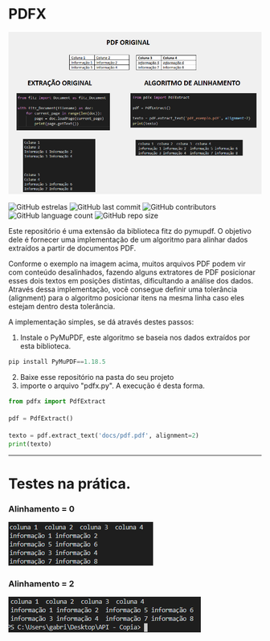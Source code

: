 # PDFX
![image](images/pdfx.png)

![GitHub estrelas](https://img.shields.io/github/stars/gabrielogregorio/pdfx)
![GitHub last commit](https://img.shields.io/github/last-commit/gabrielogregorio/pdfx?style=flat-square)
![GitHub contributors](https://img.shields.io/github/contributors/gabrielogregorio/pdfx)
![GitHub language count](https://img.shields.io/github/languages/count/gabrielogregorio/pdfx)
![GitHub repo size](https://img.shields.io/github/repo-size/gabrielogregorio/pdfx)


Este repositório é uma extensão da biblioteca fitz do pymupdf. O objetivo dele é fornecer uma implementação de um algoritmo para alinhar dados extraídos a partir de documentos PDF.

Conforme o exemplo na imagem acima, muitos arquivos PDF podem vir com conteúdo desalinhados, fazendo alguns extratores de PDF posicionar esses dois textos em posições distintas, dificultando a análise dos dados. Através dessa implementação, você consegue definir uma tolerância (alignment) para o algoritmo posicionar itens na mesma linha caso eles estejam dentro desta tolerância.

A implementação simples, se dá através destes passos:   

1. Instale o PyMuPDF, este algoritmo se baseia nos dados extraídos por esta biblioteca.  
```python
pip install PyMuPDF==1.18.5
```

2. Baixe esse repositório na pasta do seu projeto  
3. importe o arquivo "pdfx.py". A execução é desta forma.  


```python
from pdfx import PdfExtract

pdf = PdfExtract()

texto = pdf.extract_text('docs/pdf.pdf', alignment=2)
print(texto)
```

---------------------------------------------------------


# Testes na prática.
### Alinhamento = 0
![image](images/pdfx_0.png)

### Alinhamento = 2
![image](images/pdfx_2.png)

